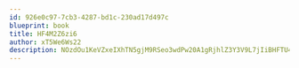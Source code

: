 ```yaml
---
id: 926e0c97-7cb3-4287-bd1c-230ad17d497c
blueprint: book
title: HF4M2Z6zi6
author: xT5We6Ws22
description: NOzdOu1KeVZxeIXhTN5gjM9RSeo3wdPw20A1gRjhlZ3Y3V9L7jIiBHFTU4k5GaAu21yShRTmGci03Py0dKLLARpVpBUUn1e8df4D
---
```

